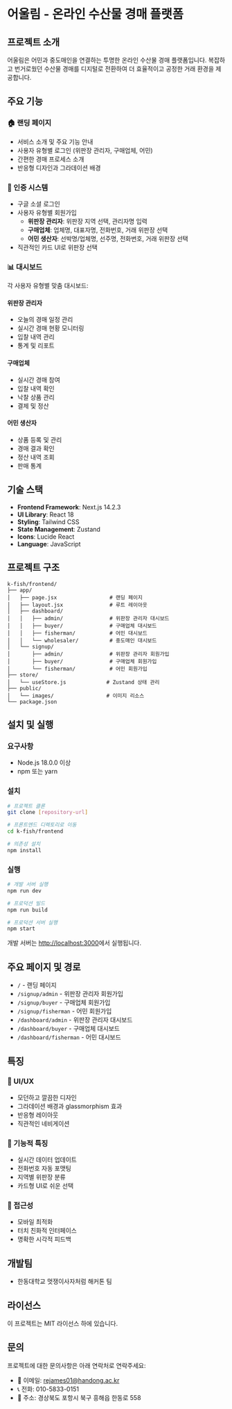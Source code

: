 # 어울림 - 온라인 수산물 경매 플랫폼

## 프로젝트 소개

어울림은 어민과 중도매인을 연결하는 투명한 온라인 수산물 경매 플랫폼입니다. 복잡하고 번거로웠던 수산물 경매를 디지털로 전환하여 더 효율적이고 공정한 거래 환경을 제공합니다.

## 주요 기능

### 🏠 랜딩 페이지
- 서비스 소개 및 주요 기능 안내
- 사용자 유형별 로그인 (위판장 관리자, 구매업체, 어민)
- 간편한 경매 프로세스 소개
- 반응형 디자인과 그라데이션 배경

### 🔐 인증 시스템
- 구글 소셜 로그인
- 사용자 유형별 회원가입
  - **위판장 관리자**: 위판장 지역 선택, 관리자명 입력
  - **구매업체**: 업체명, 대표자명, 전화번호, 거래 위판장 선택
  - **어민 생산자**: 선박명/업체명, 선주명, 전화번호, 거래 위판장 선택
- 직관적인 카드 UI로 위판장 선택

### 📊 대시보드
각 사용자 유형별 맞춤 대시보드:

#### 위판장 관리자
- 오늘의 경매 일정 관리
- 실시간 경매 현황 모니터링
- 입찰 내역 관리
- 통계 및 리포트

#### 구매업체
- 실시간 경매 참여
- 입찰 내역 확인
- 낙찰 상품 관리
- 결제 및 정산

#### 어민 생산자
- 상품 등록 및 관리
- 경매 결과 확인
- 정산 내역 조회
- 판매 통계

## 기술 스택

- **Frontend Framework**: Next.js 14.2.3
- **UI Library**: React 18
- **Styling**: Tailwind CSS
- **State Management**: Zustand
- **Icons**: Lucide React
- **Language**: JavaScript

## 프로젝트 구조

```
k-fish/frontend/
├── app/
│   ├── page.jsx                 # 랜딩 페이지
│   ├── layout.jsx               # 루트 레이아웃
│   ├── dashboard/
│   │   ├── admin/               # 위판장 관리자 대시보드
│   │   ├── buyer/               # 구매업체 대시보드
│   │   ├── fisherman/           # 어민 대시보드
│   │   └── wholesaler/          # 중도매인 대시보드
│   └── signup/
│       ├── admin/               # 위판장 관리자 회원가입
│       ├── buyer/               # 구매업체 회원가입
│       └── fisherman/           # 어민 회원가입
├── store/
│   └── useStore.js             # Zustand 상태 관리
├── public/
│   └── images/                 # 이미지 리소스
└── package.json
```

## 설치 및 실행

### 요구사항
- Node.js 18.0.0 이상
- npm 또는 yarn

### 설치
```bash
# 프로젝트 클론
git clone [repository-url]

# 프론트엔드 디렉토리로 이동
cd k-fish/frontend

# 의존성 설치
npm install
```

### 실행
```bash
# 개발 서버 실행
npm run dev

# 프로덕션 빌드
npm run build

# 프로덕션 서버 실행
npm start
```

개발 서버는 [http://localhost:3000](http://localhost:3000)에서 실행됩니다.

## 주요 페이지 및 경로

- `/` - 랜딩 페이지
- `/signup/admin` - 위판장 관리자 회원가입
- `/signup/buyer` - 구매업체 회원가입
- `/signup/fisherman` - 어민 회원가입
- `/dashboard/admin` - 위판장 관리자 대시보드
- `/dashboard/buyer` - 구매업체 대시보드
- `/dashboard/fisherman` - 어민 대시보드

## 특징

### 🎨 UI/UX
- 모던하고 깔끔한 디자인
- 그라데이션 배경과 glassmorphism 효과
- 반응형 레이아웃
- 직관적인 네비게이션

### 🔧 기능적 특징
- 실시간 데이터 업데이트
- 전화번호 자동 포맷팅
- 지역별 위판장 분류
- 카드형 UI로 쉬운 선택

### 📱 접근성
- 모바일 최적화
- 터치 친화적 인터페이스
- 명확한 시각적 피드백

## 개발팀

- 한동대학교 멋쟁이사자처럼 해커톤 팀

## 라이선스

이 프로젝트는 MIT 라이선스 하에 있습니다.

## 문의

프로젝트에 대한 문의사항은 아래 연락처로 연락주세요:
- 📧 이메일: rejames01@handong.ac.kr
- 📞 전화: 010-5833-0151
- 📍 주소: 경상북도 포항시 북구 흥해읍 한동로 558